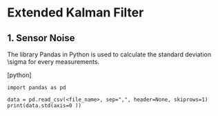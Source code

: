 # Extended Kalman Filter

## 1. Sensor Noise
The library Pandas in Python is used to calculate the standard deviation \sigma for every measurements.

[python]
```
import pandas as pd

data = pd.read_csv(<file_name>, sep=",", header=None, skiprows=1)
print(data.std(axis=0 ))
``` 